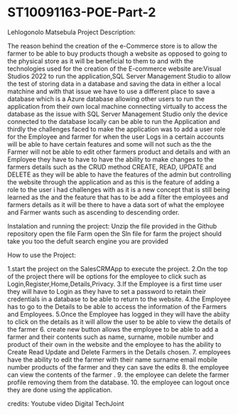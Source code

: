# ST10091163-POE-Part-2
Lehlogonolo Matsebula
Project Description:

The reason behind the creation of the e-Commerce store is to allow the farmer to be able to buy products though a website as opposed to going to the physical store as it will be beneficial to
them to and with the technologies used for the creation of the E-commerce website are:Visual Studios 2022 to run the application,SQL Server Management Studio to allow the test of storing data in a database and saving the data in either a local
matchine and with that issue we have to use a different place to save a database which is a Azure database allowing other users to run the application from their own local machine connecting 
virtually to access the database as the issue with SQL Server Management Studio only the device connected to the database locally can be able to run the Application and thirdly the challenges
faced to make the application was to add a user role for the Employee and farmer for when the user Logs in a certain accounts will be able to have certain features and some will not such as
the the Farmer will not be able to edit other farmers product and details and with an Employee they have to have to have the ability to make changes to the farmers details such as 
the CRUD method CREATE, READ, UPDATE and DELETE as they will be able to have the features of the admin but controlling the website through the application and as this is the feature of adding a role to the 
user i had challenges with as it is a new concept that is still being learned as the and the feature that has to be add a filter the employees and farmers details as it will be there
to have a data sort of what the employee and Farmer wants such as ascending to descending order.

Instalation and running the project: Unzip the file provided in the Github repository open the file Farm open the Sln 
file for farm the project should take you too the defult search engine you are provided

How to use the Project:

1.start the project on the SalesCRMApp to execute the project. 2.On the top of the project there will 
be options for the employee to click such as Login,Register,Home,Details,Privacy. 3.If the Employee is a first time user they will have
to Login as they have to set a password to retain their credentials in a database to be able to return to the website. 4.the Employee has
to go to the Details to be able to access the information of the Farmers and Employees. 5.Once the Employee has logged in they will have
the abiity to click on the details as it will allow the user to be able to view the details of the farmer 6. create new button allows the
employee to be able to add a farmer and their contents such as name, surname, mobile number and product of their own in the website and the
employee to has the ability to Create Read Update and Delete Farmers in the Details chosen. 7. employees have the ability to edit the farmer
with their name surname email mobile number products of the farmer and they can save the edits 8. the employee can view the contents of the farmer . 9. the employee can delete
the farmer profile removing them from the database. 10. the employee can logout once they are done using the application.


credits:
Youtube video
Digital TechJoint

